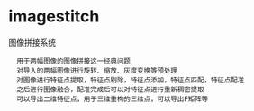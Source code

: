 imagestitch
===========

图像拼接系统

      用于两幅图像的图像拼接这一经典问题
      对导入的两幅图像进行旋转、缩放、灰度变换等预处理
      对图像进行特征点提取，特征点剔除，特征点添加，特征点匹配，特征点配准
      之后进行图像融合，配准完成后可以对特征点进行重新稠密提取
      可以导出二维特征点，用于三维重构的三维点，可以导出F矩阵等
      
